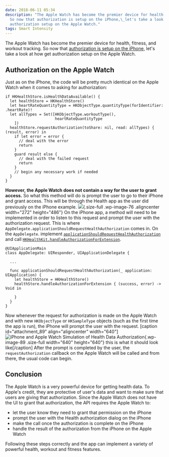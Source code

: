 ```yaml
---
date: 2018-06-11 05:34
description: "The Apple Watch has become the premier device for health monitoring.
  So now that authorization is setup on the iPhone,\_let's take a look at how get
  authorization setup on the Apple Watch."
tags: Smart Intensity
---
```

The Apple Watch has become the premier device for health, fitness, and
workout tracking. So now that [authorization is setup on the
iPhone,](https://learningswift.brightdigit.com/healthkit-getting-started/) let\'s
take a look at how get authorization setup on the Apple Watch.

## Authorization on the Apple Watch

Just as on the iPhone, the code will be pretty much identical on the
Apple Watch when it comes to asking for authorization:

    if HKHealthStore.isHealthDataAvailable() {
      let healthStore = HKHealthStore()
      let heartRateQuantityType = HKObjectType.quantityType(forIdentifier: .heartRate)!
      let allTypes = Set([HKObjectType.workoutType(),
                          heartRateQuantityType
        ])
      healthStore.requestAuthorization(toShare: nil, read: allTypes) { (result, error) in
        if let error = error {
          // deal with the error
          return
        }
        guard result else {
          // deal with the failed request 
          return
        }
        // begin any necessary work if needed
      }
    }

**However, the Apple Watch does not contain a way for the user to grant
access.** So what this method will do is prompt the user to go to their
iPhone and grant access. This will be through the Health app as the user
did previously on the iPhone example.
![](https://learningswift.brightdigit.com/wp-content/uploads/sites/2/2018/06/Simulator-Screen-Shot-Apple-Watch-Series-3-38mm-2018-06-08-at-14.36.24.png){.size-full
.wp-image-76 .aligncenter width="272" height="486"} On the iPhone app, a
method will need to be implemented in order to listen to this request
and prompt the user with the authorization request. This is where
`AppDelegate.applicationShouldRequestHealthAuthorization` comes in. On
the `AppDelegate`. implement
[`applicationShouldRequestHealthAuthorization`](https://developer.apple.com/documentation/uikit/uiapplicationdelegate/1622998-applicationshouldrequesthealthau)
and call
[`HKHealthKit.handleAuthorizationForExtension`](https://developer.apple.com/documentation/healthkit/hkhealthstore/1614153-handleauthorizationforextension).

    @UIApplicationMain
    class AppDelegate: UIResponder, UIApplicationDelegate {

      ...

      func applicationShouldRequestHealthAuthorization(_ application: UIApplication) {
        let healthStore = HKHealthStore()
        healthStore.handleAuthorizationForExtension { (success, error) -> Void in
          
        }
      }
    }

Now whenever the request for authorization is made on the Apple Watch
and with new `HKObjectType` or `HKSampleType` objects (such as the first
time the app is run), the iPhone will prompt the user with the request.
\[caption id=\"attachment_89\" align=\"aligncenter\"
width=\"640\"\]![iPhone and Apple Watch Simulation of Health Data
Authorization](https://learningswift.brightdigit.com/wp-content/uploads/sites/2/2018/06/ezgif.com-gif-maker.gif){.wp-image-89
.size-full width="640" height="640"} this is what it should look
like\[/caption\] After the prompt is completed by the user, the
`requestAuthorization` callback on the Apple Watch will be called and
from there, the usual code can begin.

## Conclusion

The Apple Watch is a very powerful device for getting health data. To
Apple\'s credit, they are protective of user\'s data and want to make
sure that users are giving that authorization. Since the Apple Watch
does not have the UI to grant that authorization, the API requires the
Apple Watch to:

-   let the user know they need to grant that permission on the iPhone
-   prompt the user with the Health authorization dialog on the iPhone
-   make the call once the authorization is complete on the iPhone
-   handle the result of the authorization from the iPhone on the Apple
    Watch

Following these steps correctly and the app can implement a variety of
powerful health, workout and fitness features.